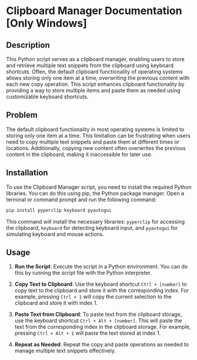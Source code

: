 
# Clipboard Manager Documentation [Only Windows]

## Description

This Python script serves as a clipboard manager, enabling users to store and retrieve multiple text snippets from the clipboard using keyboard shortcuts. Often, the default clipboard functionality of operating systems allows storing only one item at a time, overwriting the previous content with each new copy operation. This script enhances clipboard functionality by providing a way to store multiple items and paste them as needed using customizable keyboard shortcuts.

## Problem

The default clipboard functionality in most operating systems is limited to storing only one item at a time. This limitation can be frustrating when users need to copy multiple text snippets and paste them at different times or locations. Additionally, copying new content often overwrites the previous content in the clipboard, making it inaccessible for later use.

## Installation

To use the Clipboard Manager script, you need to install the required Python libraries. You can do this using pip, the Python package manager. Open a terminal or command prompt and run the following command:

```bash
pip install pyperclip keyboard pyautogui
```

This command will install the necessary libraries: `pyperclip` for accessing the clipboard, `keyboard` for detecting keyboard input, and `pyautogui` for simulating keyboard and mouse actions.

## Usage

1. **Run the Script**: Execute the script in a Python environment. You can do this by running the script file with the Python interpreter.

2. **Copy Text to Clipboard**: Use the keyboard shortcut `Ctrl + [number]` to copy text to the clipboard and store it with the corresponding index. For example, pressing `Ctrl + 1` will copy the current selection to the clipboard and store it with index 1.

3. **Paste Text from Clipboard**: To paste text from the clipboard storage, use the keyboard shortcut `Ctrl + Alt + [number]`. This will paste the text from the corresponding index in the clipboard storage. For example, pressing `Ctrl + Alt + 1` will paste the text stored at index 1.

4. **Repeat as Needed**: Repeat the copy and paste operations as needed to manage multiple text snippets effectively.


